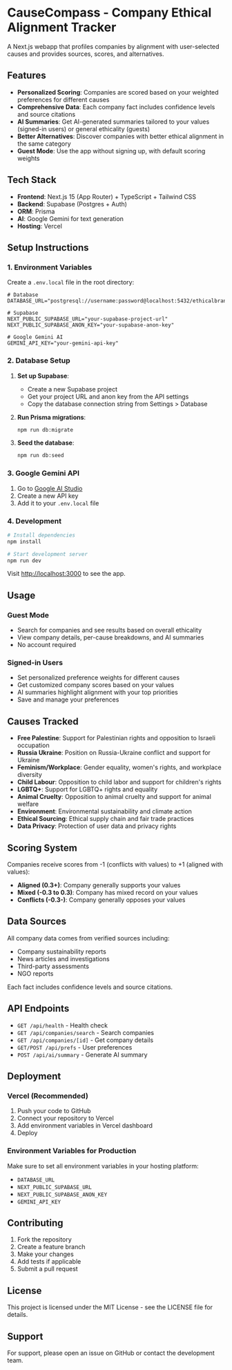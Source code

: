 # CauseCompass - Company Ethical Alignment Tracker

A Next.js webapp that profiles companies by alignment with user-selected causes and provides sources, scores, and alternatives.

## Features

- **Personalized Scoring**: Companies are scored based on your weighted preferences for different causes
- **Comprehensive Data**: Each company fact includes confidence levels and source citations
- **AI Summaries**: Get AI-generated summaries tailored to your values (signed-in users) or general ethicality (guests)
- **Better Alternatives**: Discover companies with better ethical alignment in the same category
- **Guest Mode**: Use the app without signing up, with default scoring weights

## Tech Stack

- **Frontend**: Next.js 15 (App Router) + TypeScript + Tailwind CSS
- **Backend**: Supabase (Postgres + Auth)
- **ORM**: Prisma
- **AI**: Google Gemini for text generation
- **Hosting**: Vercel

## Setup Instructions

### 1. Environment Variables

Create a `.env.local` file in the root directory:

```env
# Database
DATABASE_URL="postgresql://username:password@localhost:5432/ethicalbrand"

# Supabase
NEXT_PUBLIC_SUPABASE_URL="your-supabase-project-url"
NEXT_PUBLIC_SUPABASE_ANON_KEY="your-supabase-anon-key"

# Google Gemini AI
GEMINI_API_KEY="your-gemini-api-key"
```

### 2. Database Setup

1. **Set up Supabase**:
   - Create a new Supabase project
   - Get your project URL and anon key from the API settings
   - Copy the database connection string from Settings > Database

2. **Run Prisma migrations**:
   ```bash
   npm run db:migrate
   ```

3. **Seed the database**:
   ```bash
   npm run db:seed
   ```

### 3. Google Gemini API

1. Go to [Google AI Studio](https://makersuite.google.com/app/apikey)
2. Create a new API key
3. Add it to your `.env.local` file

### 4. Development

```bash
# Install dependencies
npm install

# Start development server
npm run dev
```

Visit [http://localhost:3000](http://localhost:3000) to see the app.

## Usage

### Guest Mode
- Search for companies and see results based on overall ethicality
- View company details, per-cause breakdowns, and AI summaries
- No account required

### Signed-in Users
- Set personalized preference weights for different causes
- Get customized company scores based on your values
- AI summaries highlight alignment with your top priorities
- Save and manage your preferences

## Causes Tracked

- **Free Palestine**: Support for Palestinian rights and opposition to Israeli occupation
- **Russia Ukraine**: Position on Russia-Ukraine conflict and support for Ukraine
- **Feminism/Workplace**: Gender equality, women's rights, and workplace diversity
- **Child Labour**: Opposition to child labor and support for children's rights
- **LGBTQ+**: Support for LGBTQ+ rights and equality
- **Animal Cruelty**: Opposition to animal cruelty and support for animal welfare
- **Environment**: Environmental sustainability and climate action
- **Ethical Sourcing**: Ethical supply chain and fair trade practices
- **Data Privacy**: Protection of user data and privacy rights

## Scoring System

Companies receive scores from -1 (conflicts with values) to +1 (aligned with values):

- **Aligned (0.3+)**: Company generally supports your values
- **Mixed (-0.3 to 0.3)**: Company has mixed record on your values  
- **Conflicts (-0.3-)**: Company generally opposes your values

## Data Sources

All company data comes from verified sources including:
- Company sustainability reports
- News articles and investigations
- Third-party assessments
- NGO reports

Each fact includes confidence levels and source citations.

## API Endpoints

- `GET /api/health` - Health check
- `GET /api/companies/search` - Search companies
- `GET /api/companies/[id]` - Get company details
- `GET/POST /api/prefs` - User preferences
- `POST /api/ai/summary` - Generate AI summary

## Deployment

### Vercel (Recommended)

1. Push your code to GitHub
2. Connect your repository to Vercel
3. Add environment variables in Vercel dashboard
4. Deploy

### Environment Variables for Production

Make sure to set all environment variables in your hosting platform:
- `DATABASE_URL`
- `NEXT_PUBLIC_SUPABASE_URL`
- `NEXT_PUBLIC_SUPABASE_ANON_KEY`
- `GEMINI_API_KEY`

## Contributing

1. Fork the repository
2. Create a feature branch
3. Make your changes
4. Add tests if applicable
5. Submit a pull request

## License

This project is licensed under the MIT License - see the LICENSE file for details.

## Support

For support, please open an issue on GitHub or contact the development team.
